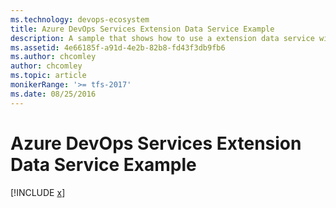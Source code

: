 ```yaml
---
ms.technology: devops-ecosystem
title: Azure DevOps Services Extension Data Service Example
description: A sample that shows how to use a extension data service with an Azure DevOps Services extension
ms.assetid: 4e66185f-a91d-4e2b-82b8-fd43f3db9fb6
ms.author: chcomley
author: chcomley
ms.topic: article
monikerRange: '>= tfs-2017'
ms.date: 08/25/2016
---
```


# Azure DevOps Services Extension Data Service Example

[!INCLUDE [x](../../../../../includes/extend/reference/samples/client-services/ExtensionDataService.md)]
